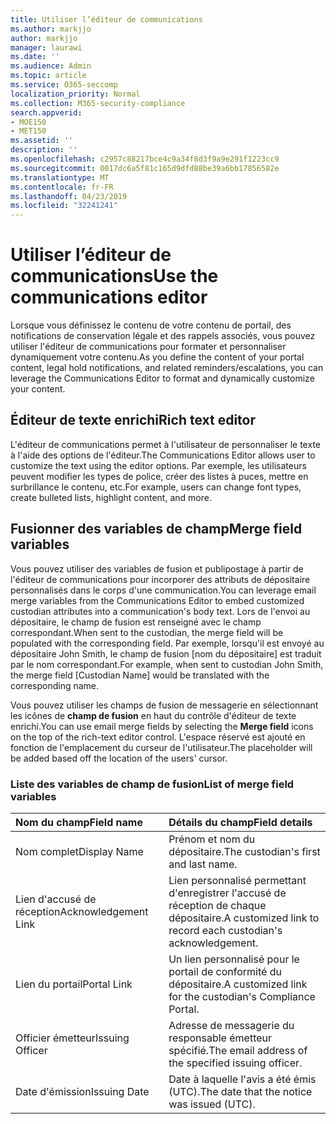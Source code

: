 ```yaml
---
title: Utiliser l’éditeur de communications
ms.author: markjjo
author: markjjo
manager: laurawi
ms.date: ''
ms.audience: Admin
ms.topic: article
ms.service: O365-seccomp
localization_priority: Normal
ms.collection: M365-security-compliance
search.appverid:
- MOE150
- MET150
ms.assetid: ''
description: ''
ms.openlocfilehash: c2957c88217bce4c9a34f8d3f9a9e291f1223cc9
ms.sourcegitcommit: 0017dc6a5f81c165d9dfd88be39a6bb17856582e
ms.translationtype: MT
ms.contentlocale: fr-FR
ms.lasthandoff: 04/23/2019
ms.locfileid: "32241241"
---
```

# <a name="use-the-communications-editor"></a><span data-ttu-id="c84c4-102">Utiliser l’éditeur de communications</span><span class="sxs-lookup"><span data-stu-id="c84c4-102">Use the communications editor</span></span>

<span data-ttu-id="c84c4-103">Lorsque vous définissez le contenu de votre contenu de portail, des notifications de conservation légale et des rappels associés, vous pouvez utiliser l'éditeur de communications pour formater et personnaliser dynamiquement votre contenu.</span><span class="sxs-lookup"><span data-stu-id="c84c4-103">As you define the content of your portal content, legal hold notifications, and related reminders/escalations, you can leverage the Communications Editor to format and dynamically customize your content.</span></span>

## <a name="rich-text-editor"></a><span data-ttu-id="c84c4-104">Éditeur de texte enrichi</span><span class="sxs-lookup"><span data-stu-id="c84c4-104">Rich text editor</span></span> 

<span data-ttu-id="c84c4-105">L'éditeur de communications permet à l'utilisateur de personnaliser le texte à l'aide des options de l'éditeur.</span><span class="sxs-lookup"><span data-stu-id="c84c4-105">The Communications Editor allows user to customize the text using the editor options.</span></span> <span data-ttu-id="c84c4-106">Par exemple, les utilisateurs peuvent modifier les types de police, créer des listes à puces, mettre en surbrillance le contenu, etc.</span><span class="sxs-lookup"><span data-stu-id="c84c4-106">For example, users can change font types, create bulleted lists, highlight content, and more.</span></span> 

## <a name="merge-field-variables"></a><span data-ttu-id="c84c4-107">Fusionner des variables de champ</span><span class="sxs-lookup"><span data-stu-id="c84c4-107">Merge field variables</span></span>

<span data-ttu-id="c84c4-108">Vous pouvez utiliser des variables de fusion et publipostage à partir de l'éditeur de communications pour incorporer des attributs de dépositaire personnalisés dans le corps d'une communication.</span><span class="sxs-lookup"><span data-stu-id="c84c4-108">You can leverage email merge variables from the Communications Editor to embed customized custodian attributes into a communication's body text.</span></span> <span data-ttu-id="c84c4-109">Lors de l'envoi au dépositaire, le champ de fusion est renseigné avec le champ correspondant.</span><span class="sxs-lookup"><span data-stu-id="c84c4-109">When sent to the custodian, the merge field will be populated with the corresponding field.</span></span> <span data-ttu-id="c84c4-110">Par exemple, lorsqu'il est envoyé au dépositaire John Smith, le champ de fusion [nom du dépositaire] est traduit par le nom correspondant.</span><span class="sxs-lookup"><span data-stu-id="c84c4-110">For example, when sent to custodian John Smith, the merge field [Custodian Name] would be translated with the corresponding name.</span></span> 

<span data-ttu-id="c84c4-111">Vous pouvez utiliser les champs de fusion de messagerie en sélectionnant les icônes de **champ de fusion** en haut du contrôle d'éditeur de texte enrichi.</span><span class="sxs-lookup"><span data-stu-id="c84c4-111">You can use email merge fields by selecting the **Merge field** icons on the top of the rich-text editor control.</span></span> <span data-ttu-id="c84c4-112">L'espace réservé est ajouté en fonction de l'emplacement du curseur de l'utilisateur.</span><span class="sxs-lookup"><span data-stu-id="c84c4-112">The placeholder will be added based off the location of the users' cursor.</span></span> 

### <a name="list-of-merge-field-variables"></a><span data-ttu-id="c84c4-113">Liste des variables de champ de fusion</span><span class="sxs-lookup"><span data-stu-id="c84c4-113">List of merge field variables</span></span>

| <span data-ttu-id="c84c4-114">Nom du champ</span><span class="sxs-lookup"><span data-stu-id="c84c4-114">Field name</span></span>                  | <span data-ttu-id="c84c4-115">Détails du champ</span><span class="sxs-lookup"><span data-stu-id="c84c4-115">Field details</span></span> | 
| :------------------- | :------------------- |
| <span data-ttu-id="c84c4-116">Nom complet</span><span class="sxs-lookup"><span data-stu-id="c84c4-116">Display Name</span></span>  | <span data-ttu-id="c84c4-117">Prénom et nom du dépositaire.</span><span class="sxs-lookup"><span data-stu-id="c84c4-117">The custodian's first and last name.</span></span> | 
| <span data-ttu-id="c84c4-118">Lien d'accusé de réception</span><span class="sxs-lookup"><span data-stu-id="c84c4-118">Acknowledgement Link</span></span> | <span data-ttu-id="c84c4-119">Lien personnalisé permettant d'enregistrer l'accusé de réception de chaque dépositaire.</span><span class="sxs-lookup"><span data-stu-id="c84c4-119">A customized link to record each custodian's acknowledgement.</span></span>|                 |
| <span data-ttu-id="c84c4-120">Lien du portail</span><span class="sxs-lookup"><span data-stu-id="c84c4-120">Portal Link</span></span>     | <span data-ttu-id="c84c4-121">Un lien personnalisé pour le portail de conformité du dépositaire.</span><span class="sxs-lookup"><span data-stu-id="c84c4-121">A customized link for the custodian's Compliance Portal.</span></span>|                |
| <span data-ttu-id="c84c4-122">Officier émetteur</span><span class="sxs-lookup"><span data-stu-id="c84c4-122">Issuing Officer</span></span>                   | <span data-ttu-id="c84c4-123">Adresse de messagerie du responsable émetteur spécifié.</span><span class="sxs-lookup"><span data-stu-id="c84c4-123">The email address of the specified issuing officer.</span></span>|                   |
| <span data-ttu-id="c84c4-124">Date d'émission</span><span class="sxs-lookup"><span data-stu-id="c84c4-124">Issuing Date</span></span>                   | <span data-ttu-id="c84c4-125">Date à laquelle l'avis a été émis (UTC).</span><span class="sxs-lookup"><span data-stu-id="c84c4-125">The date that the notice was issued (UTC).</span></span>              |